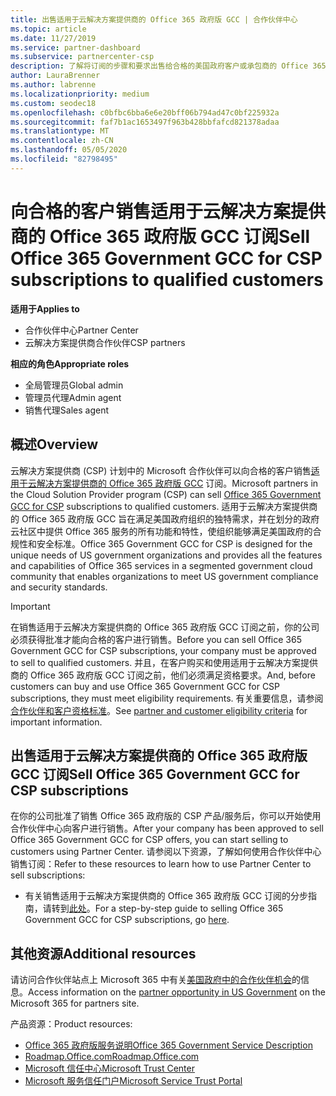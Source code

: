 ```yaml
---
title: 出售适用于云解决方案提供商的 Office 365 政府版 GCC | 合作伙伴中心
ms.topic: article
ms.date: 11/27/2019
ms.service: partner-dashboard
ms.subservice: partnercenter-csp
description: 了解将订阅的步骤和要求出售给合格的美国政府客户或承包商的 Office 365 政府版 GCC for CSP。
author: LauraBrenner
ms.author: labrenne
ms.localizationpriority: medium
ms.custom: seodec18
ms.openlocfilehash: c0bfbc6bba6e6e20bff06b794ad47c0bf225932a
ms.sourcegitcommit: faf7b1ac1653497f963b428bbfafcd821378adaa
ms.translationtype: MT
ms.contentlocale: zh-CN
ms.lasthandoff: 05/05/2020
ms.locfileid: "82798495"
---
```

# <a name="sell-office-365-government-gcc-for-csp-subscriptions-to-qualified-customers"></a><span data-ttu-id="770cb-103">向合格的客户销售适用于云解决方案提供商的 Office 365 政府版 GCC 订阅</span><span class="sxs-lookup"><span data-stu-id="770cb-103">Sell Office 365 Government GCC for CSP subscriptions to qualified customers</span></span>

<span data-ttu-id="770cb-104">**适用于**</span><span class="sxs-lookup"><span data-stu-id="770cb-104">**Applies to**</span></span>

-  <span data-ttu-id="770cb-105">合作伙伴中心</span><span class="sxs-lookup"><span data-stu-id="770cb-105">Partner Center</span></span>
-  <span data-ttu-id="770cb-106">云解决方案提供商合作伙伴</span><span class="sxs-lookup"><span data-stu-id="770cb-106">CSP partners</span></span>

<span data-ttu-id="770cb-107">**相应的角色**</span><span class="sxs-lookup"><span data-stu-id="770cb-107">**Appropriate roles**</span></span>

- <span data-ttu-id="770cb-108">全局管理员</span><span class="sxs-lookup"><span data-stu-id="770cb-108">Global admin</span></span>
- <span data-ttu-id="770cb-109">管理员代理</span><span class="sxs-lookup"><span data-stu-id="770cb-109">Admin agent</span></span>
- <span data-ttu-id="770cb-110">销售代理</span><span class="sxs-lookup"><span data-stu-id="770cb-110">Sales agent</span></span>

## <a name="overview"></a><span data-ttu-id="770cb-111">概述</span><span class="sxs-lookup"><span data-stu-id="770cb-111">Overview</span></span>

<span data-ttu-id="770cb-112">云解决方案提供商 (CSP) 计划中的 Microsoft 合作伙伴可以向合格的客户销售[适用于云解决方案提供商的 Office 365 政府版 GCC](https://www.microsoft.com/microsoft-365/partners/governmentforCSP) 订阅。</span><span class="sxs-lookup"><span data-stu-id="770cb-112">Microsoft partners in the Cloud Solution Provider program (CSP) can sell [Office 365 Government GCC for CSP](https://www.microsoft.com/microsoft-365/partners/governmentforCSP) subscriptions to qualified customers.</span></span> <span data-ttu-id="770cb-113">适用于云解决方案提供商的 Office 365 政府版 GCC 旨在满足美国政府组织的独特需求，并在划分的政府云社区中提供 Office 365 服务的所有功能和特性，使组织能够满足美国政府的合规性和安全标准。</span><span class="sxs-lookup"><span data-stu-id="770cb-113">Office 365 Government GCC for CSP is designed for the unique needs of US government organizations and provides all the features and capabilities of Office 365 services in a segmented government cloud community that enables organizations to meet US government compliance and security standards.</span></span> 

>[!IMPORTANT] 
><span data-ttu-id="770cb-114">在销售适用于云解决方案提供商的 Office 365 政府版 GCC 订阅之前，你的公司必须获得批准才能向合格的客户进行销售。</span><span class="sxs-lookup"><span data-stu-id="770cb-114">Before you can sell Office 365 Government GCC for CSP subscriptions, your company must be approved to sell to qualified customers.</span></span> <span data-ttu-id="770cb-115">并且，在客户购买和使用适用于云解决方案提供商的 Office 365 政府版 GCC 订阅之前，他们必须满足资格要求。</span><span class="sxs-lookup"><span data-stu-id="770cb-115">And, before customers can buy and use Office 365 Government GCC for CSP subscriptions, they must meet eligibility requirements.</span></span> <span data-ttu-id="770cb-116">有关重要信息，请参阅[合作伙伴和客户资格标准](csp-gcc-validate.md)。</span><span class="sxs-lookup"><span data-stu-id="770cb-116">See [partner and customer eligibility criteria](csp-gcc-validate.md) for important information.</span></span>


## <a name="sell-office-365-government-gcc-for-csp-subscriptions"></a><span data-ttu-id="770cb-117">出售适用于云解决方案提供商的 Office 365 政府版 GCC 订阅</span><span class="sxs-lookup"><span data-stu-id="770cb-117">Sell Office 365 Government GCC for CSP subscriptions</span></span>

<span data-ttu-id="770cb-118">在你的公司批准了销售 Office 365 政府版的 CSP 产品/服务后，你可以开始使用合作伙伴中心向客户进行销售。</span><span class="sxs-lookup"><span data-stu-id="770cb-118">After your company has been approved to sell Office 365 Government GCC for CSP offers, you can start selling to customers using Partner Center.</span></span> <span data-ttu-id="770cb-119">请参阅以下资源，了解如何使用合作伙伴中心销售订阅：</span><span class="sxs-lookup"><span data-stu-id="770cb-119">Refer to these resources to learn how to use Partner Center to sell subscriptions:</span></span> 

-   <span data-ttu-id="770cb-120">有关销售适用于云解决方案提供商的 Office 365 政府版 GCC 订阅的分步指南，请转到[此处](https://go.microsoft.com/fwlink/?linkid=2007323)。</span><span class="sxs-lookup"><span data-stu-id="770cb-120">For a step-by-step guide to selling Office 365 Government GCC for CSP subscriptions, go [here](https://go.microsoft.com/fwlink/?linkid=2007323).</span></span>  


## <a name="additional-resources"></a><span data-ttu-id="770cb-121">其他资源</span><span class="sxs-lookup"><span data-stu-id="770cb-121">Additional resources</span></span>

<span data-ttu-id="770cb-122">请访问合作伙伴站点上 Microsoft 365 中有关[美国政府中的合作伙伴机会](https://www.microsoft.com/microsoft-365/partners/governmentforCSP)的信息。</span><span class="sxs-lookup"><span data-stu-id="770cb-122">Access information on the [partner opportunity in US Government](https://www.microsoft.com/microsoft-365/partners/governmentforCSP) on the Microsoft 365 for partners site.</span></span>

<span data-ttu-id="770cb-123">产品资源：</span><span class="sxs-lookup"><span data-stu-id="770cb-123">Product resources:</span></span>

- [<span data-ttu-id="770cb-124">Office 365 政府版服务说明</span><span class="sxs-lookup"><span data-stu-id="770cb-124">Office 365 Government Service Description</span></span>](https://technet.microsoft.com/library/mt774581.aspx)
- [<span data-ttu-id="770cb-125">Roadmap.Office.com</span><span class="sxs-lookup"><span data-stu-id="770cb-125">Roadmap.Office.com</span></span>](https://products.office.com/business/office-365-roadmap)
- [<span data-ttu-id="770cb-126">Microsoft 信任中心</span><span class="sxs-lookup"><span data-stu-id="770cb-126">Microsoft Trust Center</span></span>](https://www.microsoft.com/TrustCenter/)
- [<span data-ttu-id="770cb-127">Microsoft 服务信任门户</span><span class="sxs-lookup"><span data-stu-id="770cb-127">Microsoft Service Trust Portal</span></span>](https://aka.ms/STP)

